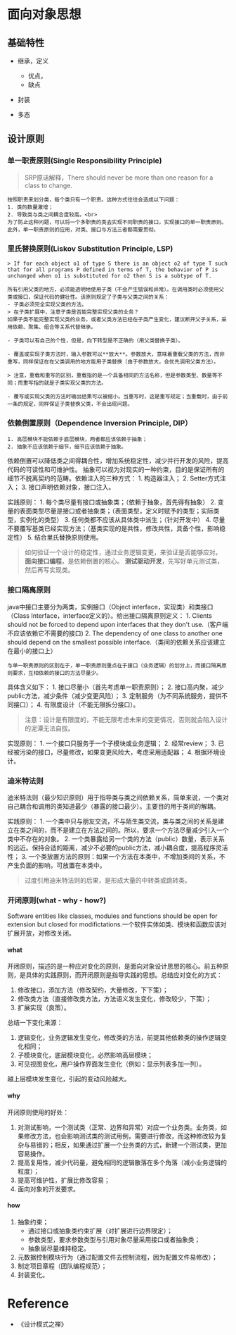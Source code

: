 # 面向对象思想
## 基础特性
- 继承，定义
    - 优点，
    - 缺点
- 封装

- 多态



## 设计原则
### 单一职责原则(Single Responsibility Principle)<br>
> SRP原话解释，There should never be more than one reason for a class to change.
    
    按照职责来划分类，每个类只有一个职责。这种方式往往会造成以下问题：
    1. 类的数量激增；
    2. 导致类与类之间耦合度较高。<br>
    为了防止这种问题，可以将一个多职责的类去实现不同职责的接口，实现接口的单一职责原则。此外，单一职责原则的应用，对类、接口与方法三者都需要贯彻。

### 里氏替换原则(Liskov Substitution Principle, LSP)<br>
    > If for each object o1 of type S there is an object o2 of type T such that for all programs P defined in terms of T, the behavior of P is unchanged when o1 is substituted for o2 then S is a subtype of T.
    
    所有引用父类的地方，必须能透明地使用子类（不会产生错误和异常）。在调用类时必须使用父类或接口，保证代码的健壮性。该原则规定了子类与父类之间的关系：
    - 子类必须完全实现父类的方法。
    > 在子类扩展中，注意子类是否能完整实现父类的业务？
    如果子类不能完整实现父类的业务，或者父类方法已经在子类产生变化，建议断开父子关系，采用依赖、聚集、组合等关系代替继承。
    
    - 子类可以有自己的个性，但是，向下转型是不正确的（用父类替换子类）。
    
    - 覆盖或实现子类方法时，输入参数可以**放大**。参数放大，意味着重载父类的方法，而非重写，同样保证在在父类调用的地方能用子类替换（由于参数放大，会优先调用父类方法）。
    
    > 注意，重载和重写的区别，重载指的是一个具备相同的方法名称，但是参数类型、数量等不同；而重写指的就是子类实现父类的方法。
    
    - 覆写或实现父类的方法时输出结果可以被缩小。当重写时，这是重写规定；当重载时，由于前一条的规定，同样保证子类替换父类，不会出现问题。
    

### 依赖倒置原则（Dependence Inversion Principle, DIP）
    1. 高层模块不能依赖于底层模块，两者都应该依赖于抽象；
    2. 抽象不应该依赖于细节，细节应该依赖于抽象。

 依赖倒置可以降低类之间得耦合性，增加系统稳定性，减少并行开发的风险，提高代码的可读性和可维护性。 抽象可以视为对现实的一种约束，目的是保证所有的细节不脱离契约的范畴。依赖注入的三种方式：
     1. 构造器注入；
     2. Setter方式注入；
     3. 接口声明依赖对象，接口注入。

实践原则：
    1. 每个类尽量有接口或抽象类；（依赖于抽象，首先得有抽象）
    2. 变量的表面类型尽量是接口或者抽象类；（表面类型，定义时赋予的类型；实际类型，实例化的类型）
    3. 任何类都不应该从具体类中派生；（针对开发中）
    4. 尽量不要覆写基类已经实现方法；（基类实现的是共性，修改共性，具备个性，影响稳定性）
    5. 结合里氏替换原则使用。


> 如何验证一个设计的稳定性，通过业务逻辑变更，来验证是否能够应对。
> **面向接口编程**，是依赖倒置的核心。
> **测试驱动开发**，先写好单元测试类，然后再写实现类。


### 接口隔离原则
java中接口主要分为两类，实例接口（Object interface，实现类）和类接口（Class Interface，interface定义的）。给出接口隔离原则定义：
    1. Clients should not be forced to depend upon interfaces that they don't use.（客户端不应该依赖它不需要的接口)
    2. The dependency of one class to another one should depend on the smallest possible interface.（类间的依赖关系应该建立在最小的接口上）
    
    与单一职责原则的区别在于，单一职责原则重点在于接口（业务逻辑）的划分上，而接口隔离原则要求，互相依赖的接口的方法尽量少。

具体含义如下：
    1. 接口尽量小（首先考虑单一职责原则）；
    2. 接口高内聚，减少public方法，减少条件（减少变更风险）；
    3. 定制服务（为不同系统服务，提供不同接口）；
    4. 有限度设计（不能无限拆分接口）。

> 注意：设计是有限度的，不能无限考虑未来的变更情况，否则就会陷入设计的泥潭无法自拔。

实现原则：
    1. 一个接口只服务于一个子模块或业务逻辑；
    2. 经常review；
    3. 已经被污染的接口，尽量修改，如果变更风险大，考虑采用适配器；
    4. 根据环境设计。

### 迪米特法则
迪米特法则（最少知识原则）用于指导类与类之间依赖关系，简单来说，一个类对自己耦合和调用的类知道最少（暴露的接口最少）。主要目的用于类间的解耦。


实践原则：
    1. 一个类中只与朋友交流，不与陌生类交流，类与类之间的关系是建立在类之间的，而不是建立在方法之间的。所以，要求一个方法尽量减少引入一个类中不存在的对象。
    2. 一个类暴露给另一个类的方法（public）数量，表示关系的远近。保持合适的距离，减少不必要的public方法，减小耦合度，提高程序灵活性；
    3. 一个类放置方法的原则：如果一个方法在本类中，不增加类间的关系，不产生负面的影响，可放置在本类中。

> 过度引用迪米特法则的后果，是形成大量的中转类或跳转类。

### 开闭原则(what - why - how?)
Software entities like classes, modules and functions should be open for extension but closed for modifictations.一个软件实体如类、模块和函数应该对扩展开放，对修改关闭。

#### what 
开闭原则，描述的是一种应对变化的原则，是面向对象设计思想的核心。前五种原则，是具体的实践原则，而开闭原则是指导实践的思想。总结应对变化的方式：
1. 修改接口，添加方法（修改契约，大量修改，下下策）；
2. 修改类方法（直接修改类方法，方法语义发生变化，修改较少，下策）；
3. 扩展实现（良策）。

总结一下变化来源：
1. 逻辑变化，业务逻辑发生变化，修改类的方法，前提其他依赖类的操作逻辑变化相同；
2. 子模块变化，底层模块变化，必然影响高层模块；
3. 可见视图变化，用户操作界面发生变化（例如：显示列表多加一列）。

越上层模块发生变化，引起的变动风险越大。

#### why
开闭原则使用的好处：
1. 对测试影响，一个测试类（正常、边界和异常）对应一个业务类。业务类，如果修改方法，也会影响测试类的测试用例，需要进行修改，而这种修改较为复杂与易错的；相反，如果通过扩展一个业务类的方式，新建一个测试类，更加容易操作。
2. 提高复用性，减少代码量，避免相同的逻辑散落在多个角落（减小业务逻辑的粒度）；
3. 提高可维护性，扩展比修改容易；
4. 面向对象的开发要求。

#### how
1. 抽象约束；
    - 通过接口或抽象类约束扩展（对扩展进行边界限定）；
    - 参数类型，要求参数类型与引用对象尽量采用接口或者抽象类；
    - 抽象层尽量维持稳定。
2. 元数据控制模块行为（通过配置文件去控制流程，因为配置文件易修改）；
3. 制定项目章程（团队编程规范）；
4. 封装变化。






# Reference
- 《设计模式之禅》
   
    
    
    